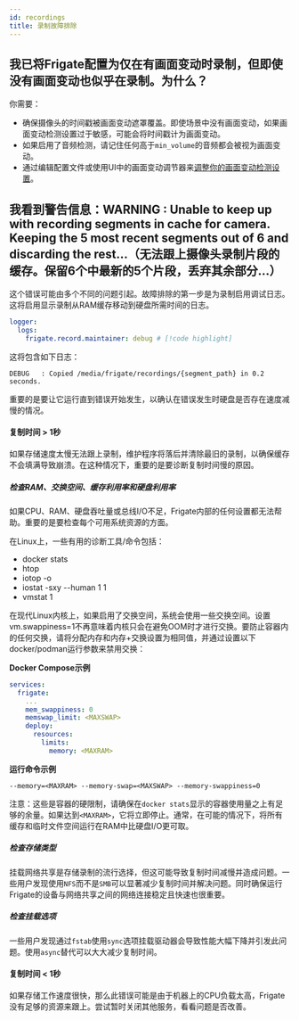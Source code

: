 ```yaml
---
id: recordings
title: 录制故障排除
---
```


## 我已将Frigate配置为仅在有画面变动时录制，但即使没有画面变动也似乎在录制。为什么？

你需要：

- 确保摄像头的时间戳被画面变动遮罩覆盖。即使场景中没有画面变动，如果画面变动检测设置过于敏感，可能会将时间戳计为画面变动。
- 如果启用了音频检测，请记住任何高于`min_volume`的音频都会被视为画面变动。
- 通过编辑配置文件或使用UI中的画面变动调节器来[调整你的画面变动检测设置](../configuration/motion_detection.md)。

## 我看到警告信息：WARNING : Unable to keep up with recording segments in cache for camera. Keeping the 5 most recent segments out of 6 and discarding the rest...（无法跟上摄像头录制片段的缓存。保留6个中最新的5个片段，丢弃其余部分...）

这个错误可能由多个不同的问题引起。故障排除的第一步是为录制启用调试日志。这将启用显示录制从RAM缓存移动到硬盘所需时间的日志。

```yaml
logger:
  logs:
    frigate.record.maintainer: debug # [!code highlight]
```

这将包含如下日志：

```
DEBUG   : Copied /media/frigate/recordings/{segment_path} in 0.2 seconds.
```

重要的是要让它运行直到错误开始发生，以确认在错误发生时硬盘是否存在速度减慢的情况。

#### 复制时间 > 1秒

如果存储速度太慢无法跟上录制，维护程序将落后并清除最旧的录制，以确保缓存不会填满导致崩溃。在这种情况下，重要的是要诊断复制时间慢的原因。

##### 检查RAM、交换空间、缓存利用率和硬盘利用率

如果CPU、RAM、硬盘吞吐量或总线I/O不足，Frigate内部的任何设置都无法帮助。重要的是要检查每个可用系统资源的方面。

在Linux上，一些有用的诊断工具/命令包括：

- docker stats
- htop
- iotop -o
- iostat -sxy --human 1 1
- vmstat 1

在现代Linux内核上，如果启用了交换空间，系统会使用一些交换空间。设置vm.swappiness=1不再意味着内核只会在避免OOM时才进行交换。要防止容器内的任何交换，请将分配内存和内存+交换设置为相同值，并通过设置以下docker/podman运行参数来禁用交换：

**Docker Compose示例**

```yaml
services:
  frigate:
    ...
    mem_swappiness: 0
    memswap_limit: <MAXSWAP>
    deploy:
      resources:
        limits:
          memory: <MAXRAM>
```

**运行命令示例**

```
--memory=<MAXRAM> --memory-swap=<MAXSWAP> --memory-swappiness=0
```

注意：这些是容器的硬限制，请确保在`docker stats`显示的容器使用量之上有足够的余量。如果达到`<MAXRAM>`，它将立即停止。通常，在可能的情况下，将所有缓存和临时文件空间运行在RAM中比硬盘I/O更可取。

##### 检查存储类型

挂载网络共享是存储录制的流行选择，但这可能导致复制时间减慢并造成问题。一些用户发现使用`NFS`而不是`SMB`可以显著减少复制时间并解决问题。同时确保运行Frigate的设备与网络共享之间的网络连接稳定且快速也很重要。

##### 检查挂载选项

一些用户发现通过`fstab`使用`sync`选项挂载驱动器会导致性能大幅下降并引发此问题。使用`async`替代可以大大减少复制时间。

#### 复制时间 < 1秒

如果存储工作速度很快，那么此错误可能是由于机器上的CPU负载太高，Frigate没有足够的资源来跟上。尝试暂时关闭其他服务，看看问题是否改善。